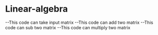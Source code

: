 # Linear-algebra
--This code can take input matrix 
--This code can add two matrix 
--This code can sub two matrix 
--This code can multiply two matrix 
